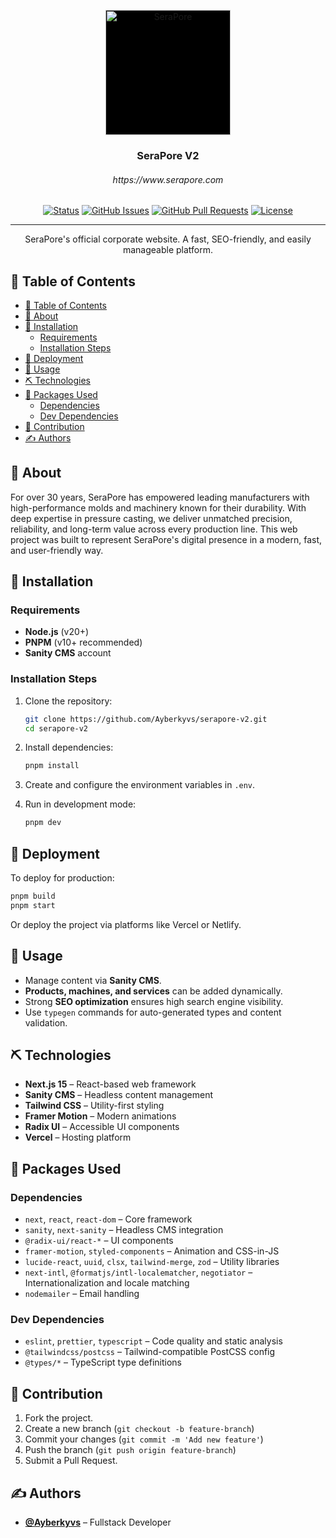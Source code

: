 <p align="center">
  <a href="https://serapore.com/" rel="noopener">
    <img width="200" height="200" src="https://serapore.com/logo_main_en.webp" alt="SeraPore" style="background-color: black;">
  </a>
</p>

<h3 align="center">SeraPore V2</h3> 
<h6 align="center">https://www.serapore.com</h6>

<div align="center">

[![Status](https://img.shields.io/badge/status-active-success.svg)]()
[![GitHub Issues](https://img.shields.io/github/issues/Ayberkyvs/serapore-v2.svg)](https://github.com/Ayberkyvs/serapore-v2/issues)
[![GitHub Pull Requests](https://img.shields.io/github/issues-pr/Ayberkyvs/serapore-v2.svg)](https://github.com/Ayberkyvs/serapore-v2/pulls)
[![License](https://img.shields.io/badge/license-MIT-blue.svg)](/LICENSE)

</div>

---

<p align="center">
  SeraPore's official corporate website. A fast, SEO-friendly, and easily manageable platform.
  <br>
</p>

## 📝 Table of Contents

- [📝 Table of Contents](#-table-of-contents)
- [🧐 About](#-about)
- [🏁 Installation](#-installation)
  - [Requirements](#requirements)
  - [Installation Steps](#installation-steps)
- [🚀 Deployment](#-deployment)
- [🎈 Usage](#-usage)
- [⛏️ Technologies](#️-technologies)
- [📜 Packages Used](#-packages-used)
  - [Dependencies](#dependencies)
  - [Dev Dependencies](#dev-dependencies)
- [🤝 Contribution](#-contribution)
- [✍️ Authors](#️-authors)

## 🧐 About

For over 30 years, SeraPore has empowered leading manufacturers with high-performance molds and machinery known for their durability. With deep expertise in pressure casting, we deliver unmatched precision, reliability, and long-term value across every production line. This web project was built to represent SeraPore's digital presence in a modern, fast, and user-friendly way.

## 🏁 Installation

### Requirements

- **Node.js** (v20+)
- **PNPM** (v10+ recommended)
- **Sanity CMS** account

### Installation Steps

1. Clone the repository:

   ```bash
   git clone https://github.com/Ayberkyvs/serapore-v2.git
   cd serapore-v2
   ```

2. Install dependencies:

   ```bash
   pnpm install
   ```

3. Create and configure the environment variables in `.env`.

4. Run in development mode:
   ```bash
   pnpm dev
   ```

## 🚀 Deployment

To deploy for production:

```bash
pnpm build
pnpm start
```

Or deploy the project via platforms like Vercel or Netlify.

## 🎈 Usage

- Manage content via **Sanity CMS**.
- **Products, machines, and services** can be added dynamically.
- Strong **SEO optimization** ensures high search engine visibility.
- Use `typegen` commands for auto-generated types and content validation.

## ⛏️ Technologies

- **Next.js 15** – React-based web framework
- **Sanity CMS** – Headless content management
- **Tailwind CSS** – Utility-first styling
- **Framer Motion** – Modern animations
- **Radix UI** – Accessible UI components
- **Vercel** – Hosting platform

## 📜 Packages Used

### Dependencies

- `next`, `react`, `react-dom` – Core framework
- `sanity`, `next-sanity` – Headless CMS integration
- `@radix-ui/react-*` – UI components
- `framer-motion`, `styled-components` – Animation and CSS-in-JS
- `lucide-react`, `uuid`, `clsx`, `tailwind-merge`, `zod` – Utility libraries
- `next-intl`, `@formatjs/intl-localematcher`, `negotiator` – Internationalization and locale matching
- `nodemailer` – Email handling

### Dev Dependencies

- `eslint`, `prettier`, `typescript` – Code quality and static analysis
- `@tailwindcss/postcss` – Tailwind-compatible PostCSS config
- `@types/*` – TypeScript type definitions

## 🤝 Contribution

1. Fork the project.
2. Create a new branch (`git checkout -b feature-branch`)
3. Commit your changes (`git commit -m 'Add new feature'`)
4. Push the branch (`git push origin feature-branch`)
5. Submit a Pull Request.

## ✍️ Authors

- **[@Ayberkyvs](https://github.com/Ayberkyvs)** – Fullstack Developer